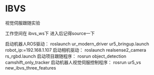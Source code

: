 # IBVS

视觉伺服跟随实验

工作空间在 ibvs_ws下
进入后记得source一下 

启动机器人ROS驱动：
roslaunch ur_modern_driver ur5_bringup.launch robot_ip:=192.168.1.107
启动相机驱动：
roslaunch realsense2_camera rs_rgbd.launch
启动项目跟随程序：
rosrun object_detection camshift_only_tracker
启动机器人视觉伺服控制程序：
rosrun ur5_vs new_ibvs_three_features
